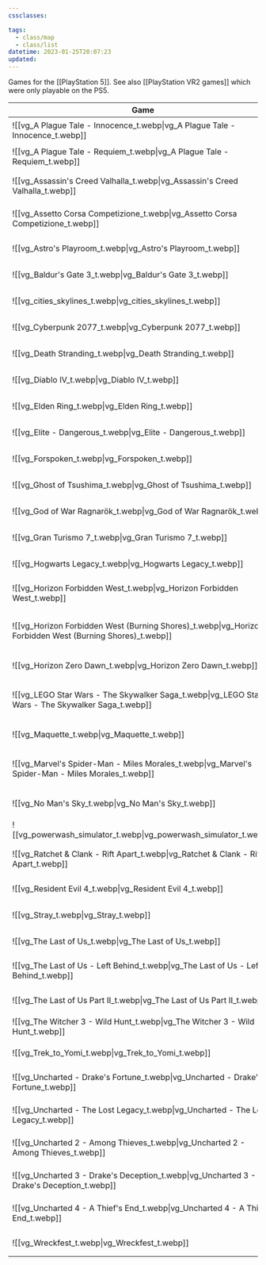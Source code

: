 ```yaml
---
cssclasses:

tags:
  - class/map
  - class/list
datetime: 2023-01-25T20:07:23
updated:
---
```

Games for the [[PlayStation 5]]. See also [[PlayStation VR2 games]] which were only playable on the PS5.

<!-- QueryToSerialize: table without id embed(link(thumbnail)) as "Game", file.link as "", rating as Rating, link(split( filter(file.tags, (t) => startswith(t, "#status") )[0], "/" )[1]) as Status from #class/video-game where contains(platform, [[PlayStation 5]]) sort file.name -->
<!-- SerializedQuery: table without id embed(link(thumbnail)) as "Game", file.link as "", rating as Rating, link(split( filter(file.tags, (t) => startswith(t, "#status") )[0], "/" )[1]) as Status from #class/video-game where contains(platform, [[PlayStation 5]]) sort file.name -->

| Game                                                                                                                           |                                                                                                      | Rating                                 | Status                                   |
| ------------------------------------------------------------------------------------------------------------------------------ | ---------------------------------------------------------------------------------------------------- | -------------------------------------- | ---------------------------------------- |
| ![[vg_A Plague Tale - Innocence_t.webp\|vg_A Plague Tale - Innocence_t.webp]]                             | [[A Plague Tale - Innocence]]                             | [[4-star\|⭐️⭐️⭐️⭐️]]   | [[completed]] |
| ![[vg_A Plague Tale - Requiem_t.webp\|vg_A Plague Tale - Requiem_t.webp]]                                 | [[A Plague Tale - Requiem]]                                 | [[3-star\|⭐️⭐️⭐️]]     | [[completed]] |
| ![[vg_Assassin's Creed Valhalla_t.webp\|vg_Assassin's Creed Valhalla_t.webp]]                             | [[Assassin's Creed Valhalla]]                             | [[4-star\|⭐️⭐️⭐️⭐️]]   | [[completed]] |
| ![[vg_Assetto Corsa Competizione_t.webp\|vg_Assetto Corsa Competizione_t.webp]]                           | [[Assetto Corsa Competizione]]                           | [[4-star\|⭐️⭐️⭐️⭐️]]   | [[active]]                       |
| ![[vg_Astro's Playroom_t.webp\|vg_Astro's Playroom_t.webp]]                                               | [[Astro's Playroom]]                                               | [[4-star\|⭐️⭐️⭐️⭐️]]   | [[completed]] |
| ![[vg_Baldur's Gate 3_t.webp\|vg_Baldur's Gate 3_t.webp]]                                                 | [[Baldur's Gate 3]]                                                 | [[4-star\|⭐️⭐️⭐️⭐️]]   | [[active]]                       |
| ![[vg_cities_skylines_t.webp\|vg_cities_skylines_t.webp]]                                                 | [[Cities Skylines]]                                                 | [[4-star\|⭐️⭐️⭐️⭐️]]   | [[completed]] |
| ![[vg_Cyberpunk 2077_t.webp\|vg_Cyberpunk 2077_t.webp]]                                                   | [[Cyberpunk 2077]]                                                   | [[3-star\|⭐️⭐️⭐️]]     | [[dropped]]     |
| ![[vg_Death Stranding_t.webp\|vg_Death Stranding_t.webp]]                                                 | [[Death Stranding]]                                                 | [[3-star\|⭐️⭐️⭐️]]     | [[dropped]]     |
| ![[vg_Diablo IV_t.webp\|vg_Diablo IV_t.webp]]                                                             | [[Diablo IV]]                                                             | [[2-star\|⭐️⭐️]]       | [[dropped]]     |
| ![[vg_Elden Ring_t.webp\|vg_Elden Ring_t.webp]]                                                           | [[Elden Ring]]                                                           | [[4-star\|⭐️⭐️⭐️⭐️]]   | [[dropped]]     |
| ![[vg_Elite - Dangerous_t.webp\|vg_Elite - Dangerous_t.webp]]                                             | [[Elite - Dangerous]]                                             | [[5-star\|⭐️⭐️⭐️⭐️⭐️]] | [[completed]] |
| ![[vg_Forspoken_t.webp\|vg_Forspoken_t.webp]]                                                             | [[Forspoken]]                                                             | [[4-star\|⭐️⭐️⭐️⭐️]]   | [[completed]] |
| ![[vg_Ghost of Tsushima_t.webp\|vg_Ghost of Tsushima_t.webp]]                                             | [[Ghost of Tsushima]]                                             | [[4-star\|⭐️⭐️⭐️⭐️]]   | [[completed]] |
| ![[vg_God of War Ragnarök_t.webp\|vg_God of War Ragnarök_t.webp]]                                         | [[God of War Ragnarök]]                                         | [[4-star\|⭐️⭐️⭐️⭐️]]   | [[completed]] |
| ![[vg_Gran Turismo 7_t.webp\|vg_Gran Turismo 7_t.webp]]                                                   | [[Gran Turismo 7]]                                                   | [[4-star\|⭐️⭐️⭐️⭐️]]   | [[active]]                       |
| ![[vg_Hogwarts Legacy_t.webp\|vg_Hogwarts Legacy_t.webp]]                                                 | [[Hogwarts Legacy]]                                                 | [[2-star\|⭐️⭐️]]       | [[dropped]]     |
| ![[vg_Horizon Forbidden West_t.webp\|vg_Horizon Forbidden West_t.webp]]                                   | [[Horizon Forbidden West]]                                   | [[4-star\|⭐️⭐️⭐️⭐️]]   | [[completed]] |
| ![[vg_Horizon Forbidden West (Burning Shores)_t.webp\|vg_Horizon Forbidden West (Burning Shores)_t.webp]] | [[Horizon Forbidden West - Burning Shores]] | [[3-star\|⭐️⭐️⭐️]]     | [[completed]] |
| ![[vg_Horizon Zero Dawn_t.webp\|vg_Horizon Zero Dawn_t.webp]]                                             | [[Horizon Zero Dawn]]                                             | [[5-star\|⭐️⭐️⭐️⭐️⭐️]] | [[completed]] |
| ![[vg_LEGO Star Wars - The Skywalker Saga_t.webp\|vg_LEGO Star Wars - The Skywalker Saga_t.webp]]         | [[LEGO Star Wars - The Skywalker Saga]]         | [[3-star\|⭐️⭐️⭐️]]     | [[active]]                       |
| ![[vg_Maquette_t.webp\|vg_Maquette_t.webp]]                                                               | [[Maquette]]                                                               | [[3-star\|⭐️⭐️⭐️]]     | [[dropped]]     |
| ![[vg_Marvel's Spider-Man - Miles Morales_t.webp\|vg_Marvel's Spider-Man - Miles Morales_t.webp]]         | [[Marvel's Spider-Man - Miles Morales]]         | [[3-star\|⭐️⭐️⭐️]]     | [[completed]] |
| ![[vg_No Man's Sky_t.webp\|vg_No Man's Sky_t.webp]]                                                       | [[No Man's Sky]]                                                       | [[4-star\|⭐️⭐️⭐️⭐️]]   | [[completed]] |
| ![[vg_powerwash_simulator_t.webp\|vg_powerwash_simulator_t.webp]]                                         | [[PowerWash Simulator]]                                         | [[4-star\|⭐️⭐️⭐️⭐️]]   | [[active]]                       |
| ![[vg_Ratchet & Clank - Rift Apart_t.webp\|vg_Ratchet & Clank - Rift Apart_t.webp]]                       | [[Ratchet & Clank - Rift Apart]]                       | [[4-star\|⭐️⭐️⭐️⭐️]]   | [[completed]] |
| ![[vg_Resident Evil 4_t.webp\|vg_Resident Evil 4_t.webp]]                                                 | [[Resident Evil 4]]                                                 | [[3-star\|⭐️⭐️⭐️]]     | [[completed]] |
| ![[vg_Stray_t.webp\|vg_Stray_t.webp]]                                                                     | [[Stray]]                                                                     | [[4-star\|⭐️⭐️⭐️⭐️]]   | [[completed]] |
| ![[vg_The Last of Us_t.webp\|vg_The Last of Us_t.webp]]                                                   | [[The Last of Us]]                                                   | [[5-star\|⭐️⭐️⭐️⭐️⭐️]] | [[completed]] |
| ![[vg_The Last of Us - Left Behind_t.webp\|vg_The Last of Us - Left Behind_t.webp]]                       | [[The Last of Us - Left Behind]]                       | [[4-star\|⭐️⭐️⭐️⭐️]]   | [[completed]] |
| ![[vg_The Last of Us Part II_t.webp\|vg_The Last of Us Part II_t.webp]]                                   | [[The Last of Us Part II]]                                   | [[4-star\|⭐️⭐️⭐️⭐️]]   | [[completed]] |
| ![[vg_The Witcher 3 - Wild Hunt_t.webp\|vg_The Witcher 3 - Wild Hunt_t.webp]]                             | [[The Witcher 3 - Wild Hunt]]                             | [[4-star\|⭐️⭐️⭐️⭐️]]   | [[completed]] |
| ![[vg_Trek_to_Yomi_t.webp\|vg_Trek_to_Yomi_t.webp]]                                                       | [[Trek to Yomi]]                                                       | [[3-star\|⭐️⭐️⭐️]]     | [[completed]] |
| ![[vg_Uncharted - Drake's Fortune_t.webp\|vg_Uncharted - Drake's Fortune_t.webp]]                         | [[Uncharted - Drake's Fortune]]                         | [[4-star\|⭐️⭐️⭐️⭐️]]   | [[completed]] |
| ![[vg_Uncharted - The Lost Legacy_t.webp\|vg_Uncharted - The Lost Legacy_t.webp]]                         | [[Uncharted - The Lost Legacy]]                         | [[4-star\|⭐️⭐️⭐️⭐️]]   | [[completed]] |
| ![[vg_Uncharted 2 - Among Thieves_t.webp\|vg_Uncharted 2 - Among Thieves_t.webp]]                         | [[Uncharted 2 - Among Thieves]]                         | [[4-star\|⭐️⭐️⭐️⭐️]]   | [[completed]] |
| ![[vg_Uncharted 3 - Drake's Deception_t.webp\|vg_Uncharted 3 - Drake's Deception_t.webp]]                 | [[Uncharted 3 - Drake's Deception]]                 | [[4-star\|⭐️⭐️⭐️⭐️]]   | [[completed]] |
| ![[vg_Uncharted 4 - A Thief's End_t.webp\|vg_Uncharted 4 - A Thief's End_t.webp]]                         | [[Uncharted 4 - A Thief's End]]                         | [[4-star\|⭐️⭐️⭐️⭐️]]   | [[completed]] |
| ![[vg_Wreckfest_t.webp\|vg_Wreckfest_t.webp]]                                                             | [[Wreckfest]]                                                             | [[3-star\|⭐️⭐️⭐️]]     | [[completed]] |
<!-- SerializedQuery END -->
